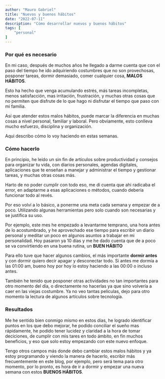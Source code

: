 ```yaml
---
author: "Mauro Gabriel"
title: "Nuevos y buenos hábitos"
date: "2022-07-11"
description: "Cómo desarrollar nuevos y buenos hábitos"
tags: [
    "personal"
]
---
```


### Por qué es necesario

En mi caso, después de muchos años he llegado a darme cuenta que con el paso del tiempo he ido adquiriendo costumbres que no son provechosas, posponer tareas, dormir demasiado, comer cualquier cosa, **MALOS HÁBITOS**.

Esto ha hecho que venga acumulando estrés, más tareas incompletas, menos satisfacción, mas irritación, frustración, y muchas otras cosas que no permiten que disfrute de lo que hago ni disfrutar el tiempo que paso con mi familia.

Así que atender estos malos hábitos, puede marcar la diferencia en muchas cosas a nivel personal, familiar y laboral. Pero obviamente, esto conlleva mucho esfuerzo, disciplina y organización.

Aqui describo cómo lo voy haciendo en estas semanas.

### Cómo hacerlo
En principio, he leído un sin fin de artículos sobre productividad y consejos para organizar tu vida, con diarios personales, agendas digitales, aplicaciones que te enseñan a manejar y administrar el tiempo y gestionar tareas, y muchas otras cosas más. 

Harto de no poder cumplir con todo eso, me di cuenta que ahi radicaba el error, en adaptarme a esas aplicaciones o métodos, cuando debería funcionar todo al revés.

Por eso volví a lo básico, a ponerme una meta cada semana y empezar de a poco. Utilizando algunas herramientas pero solo cuando son necesarias y se justifica su uso.

Por ejemplo, este mes he empezado a levantarme temprano, una hora antes de lo acostumbrado, y he aprovechado ese tiempo para escribir un diario personal y meditar un poco en algunos asuntos a trabajar en mi personalidad. Hoy pasaron ya 10 días y me he dado cuenta que de a poco se va convirtiendo en una buena rutina, un **BUEN HÁBITO**

Para ello tuve que hacer algunos cambios, el más importante **dormir antes** y con dormir quiero decir apagar y desconectar todo. Si antes me dormía a las 01:00 am, bueno hoy por hoy lo estoy haciendo a las 00:00 o incluso antes. 

También he tenido que posponer otras actividades no tan importantes para otro momento del día, o directamente no hacerlas ya que sino volvería a caer en las viejas costumbre. Ya no veo tantas películas, dejo para otro momento la lectura de algunos artículos sobre tecnología.

### Resultados

Me he sentido bien conmigo mismo en estos días, he logrado identificar puntos en los que debo mejorar, he podido conciliar el sueño mas rápidamente, he podido tener lucidez y claridad a la hora de tomar deciciones, de cumplir con mis tares en todo ámbito, en fin muchos beneficios, y eso que solo estoy empezando con este nuevo enfoque. 

Tengo otros campos más donde debo cambiar estos malos hábitos y ya estoy programando y viendo la manera de hacerlo, escribir más frecuentemente en este blog, por ejemplo, pero será tema para otro momento, por lo pronto, es hora de ir a dormir y empezar una nueva semana con estos **BUENOS HÁBITOS**.
